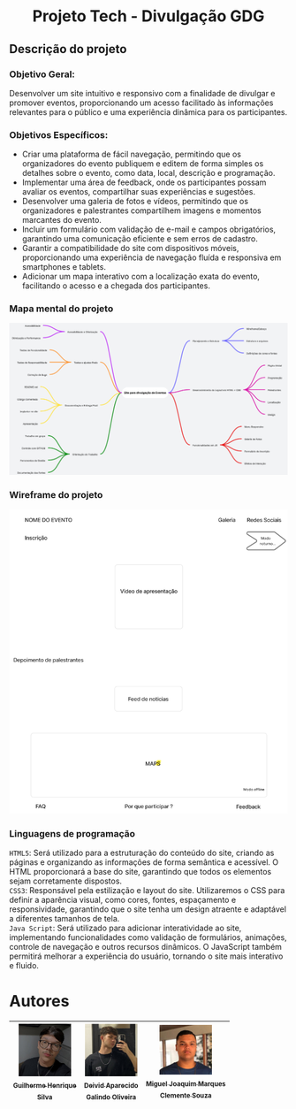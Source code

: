<h1 align="center">Projeto Tech - Divulgação GDG</h1>

## Descrição do projeto

### Objetivo Geral:

Desenvolver um site intuitivo e responsivo com a finalidade de divulgar e promover eventos, proporcionando um acesso facilitado às informações relevantes para o público e uma experiência dinâmica para os participantes.

### Objetivos Específicos:
- Criar uma plataforma de fácil navegação, permitindo que os organizadores do evento publiquem e editem de forma simples os detalhes sobre o evento, como data, local, descrição e programação.
- Implementar uma área de feedback, onde os participantes possam avaliar os eventos, compartilhar suas experiências e sugestões.
- Desenvolver uma galeria de fotos e vídeos, permitindo que os organizadores e palestrantes compartilhem imagens e momentos marcantes do evento.
- Incluir um formulário com validação de e-mail e campos obrigatórios, garantindo uma comunicação eficiente e sem erros de cadastro.
- Garantir a compatibilidade do site com dispositivos móveis, proporcionando uma experiência de navegação fluída e responsiva em smartphones e tablets.
- Adicionar um mapa interativo com a localização exata do evento, facilitando o acesso e a chegada dos participantes.

### Mapa mental do projeto
<img src="mapa_mental.png">

### Wireframe do projeto
<img src="wireframe.png">

### Linguagens de programação

``HTML5``: Será utilizado para a estruturação do conteúdo do site, criando as páginas e organizando as informações de forma semântica e acessível. O HTML proporcionará a base do site, garantindo que todos os elementos sejam corretamente dispostos.  
``CSS3``: Responsável pela estilização e layout do site. Utilizaremos o CSS para definir a aparência visual, como cores, fontes, espaçamento e responsividade, garantindo que o site tenha um design atraente e adaptável a diferentes tamanhos de tela.  
``Java Script``: Será utilizado para adicionar interatividade ao site, implementando funcionalidades como validação de formulários, animações, controle de navegação e outros recursos dinâmicos. O JavaScript também permitirá melhorar a experiência do usuário, tornando o site mais interativo e fluido.

# Autores

[<img src="perfil.jpg" width=95><br><sub>Guilherme Henrique <br>Silva</sub>](https://github.com/Guilherme-Henr-Silva) |  [<img src="Deivid.jpg" width=95><br><sub>Deivid Aparecido <br>Galindo Oliveira</sub>](https://github.com/DeividGalindo) | [<img src="Miguel.jpg" width=95><br><sub>Miguel Joaquim Marques <br>Clemente Souza</sub>](https://github.com/Miguel537)
| :---: | :---: | :---: |